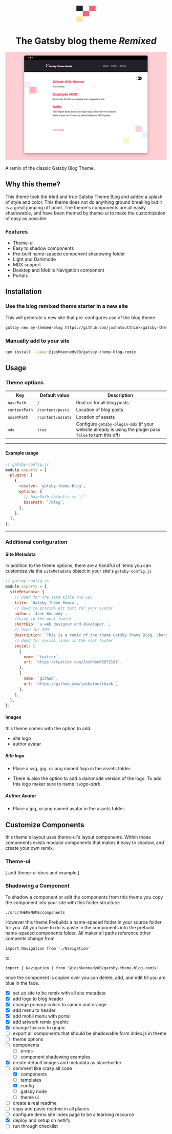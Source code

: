 <p align="center">
  <a href="https://gatsby-theme-blog-remix-demo.netlify.com">
    <img alt="Gatsby" src="logo.svg" width="60" />
  </a>
</p>
<h1 align="center">
  The Gatsby blog theme <i>Remixed</i>
</h1>

![screenshot](theme-screenshot.png)

A remix of the classic Gatsby Blog Theme.

## Why this theme?

This theme took the tried and true Gatsby Theme Blog and added a splash of style and color. This theme does not do anything ground breaking but it is a great jumping off point. The theme's components are all easily shadowable, and have been themed by theme-ui to make the customization of easy as possible.

### Features

- Theme-ui
- Easy to shadow components
- Pre-built name-spaced component shadowing folder
- Light and Darkmode
- MDX support
- Desktop and Mobile Navigation component
- Portals

## Installation

### Use the blog remixed theme starter in a new site

This will generate a new site that pre-configures use of the blog theme.

```sh
gatsby new my-themed-blog https://github.com/joshatoutthink/gatsby-theme-blog-remix-demo
```

### Manually add to your site

```sh
npm install --save @joshkennedy00/gatsby-theme-blog-remix
```

## Usage

### Theme options

| Key           | Default value     | Description                                                                                               |
| ------------- | ----------------- | --------------------------------------------------------------------------------------------------------- |
| `basePath`    | `/`               | Root url for all blog posts                                                                               |
| `contentPath` | `/content/posts`  | Location of blog posts                                                                                    |
| `assetPath`   | `/content/assets` | Location of assets                                                                                        |
| `mdx`         | `true`            | Configure `gatsby-plugin-mdx` (if your website already is using the plugin pass `false` to turn this off) |

---

#### Example usage

```js
// gatsby-config.js
module.exports = {
  plugins: [
    {
      resolve: `gatsby-theme-blog`,
      options: {
        // basePath defaults to `/`
        basePath: `/blog`,
      },
    },
  ],
};
```

---

### Additional configuration

#### Site Metadata

In addition to the theme options, there are a handful of items you can customize via the `siteMetadata` object in your site's `gatsby-config.js`

```js
// gatsby-config.js
module.exports = {
  siteMetadata: {
    // Used for the site title and SEO
    title: `Gatsby Theme Remix`,
    // Used to provide alt text for your avatar
    author: `Josh Kennedy`,
    //used in the post footer
    shortBio: `a web designer and developer.`,
    // Used for SEO
    description: `This is a remix of the theme Gatsby Theme Blog. Changed some styling, added some components, also made extra comments to make extending this theme easier`,
    // Used for social links in the root footer
    social: [
      {
        name: `twitter`,
        url: `https://twitter.com/JoshKen08672181`,
      },
      {
        name: `github`,
        url: `https://github.com/joshatoutthink`,
      },
    ],
  },
};
```

#### Images

this theme comes with the option to add:

- site logo
- author avatar

##### Site logo

- Place a svg, jpg, or png named _logo_ in the assets folder.

- There is also the option to add a darkmode version of the logo. To add this logo maker sure to name it _logo-dark_.

##### Author Avatar

- Place a jpg, or png named avatar in the assets folder.

## Customize Components

this theme's layout uses theme-ui's layout components. Within those components exists modular components that makes it easy to shadow, and create your own remix.

### Theme-ui

[ add theme-ui docs and example ]

### Shadowing a Component

To shadow a component or edit the components from this theme you copy the component into your site with this folder structure:

```
./src/THEMENAME/components
```

However this theme Prebuilds a name-spaced folder in your source folder for you. All you have to do is paste in the components into the prebuild name-spaced components folder. All maker all paths reference other compents change from

```JS
import Navigation from './Navigation'
```

to

```JS
import { Navigation } from '@joshkennedy00/gatsby-theme-blog-remix'
```

once the component is copied over you can delete, add, and edit till you are blue in the face.

<!-- Todos ( remove in production) -->

- [x] set up site to be remix with all site metadata
- [x] add logo to blog header
- [x] change primary colors to samon and orange
- [x] add menu to header
- [x] add mobil menu with portal
- [x] add artwork remix graphic
- [x] change favicon to grapic
- [ ] export all components that should be shadowable form index.js in theme
- [ ] theme options
- [ ] components
  - [ ] props
  - [ ] component shadowing examples
- [x] create default images and metadata as placeholder
- [ ] comment like crazy all code
  - [x] components
  - [ ] templates
  - [x] config
  - [ ] gatsby node
  - [ ] theme ui
- [ ] create a real readme
- [ ] copy and paste readme in all places
- [ ] configure demo site index page to be a learning resource
- [x] deploy and setup on netlify
- [ ] run through checklist
